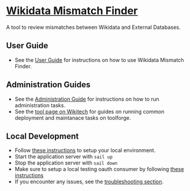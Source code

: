 # [Wikidata Mismatch Finder](https://www.wikidata.org/wiki/Wikidata:Mismatch_Finder)

A tool to review mismatches between Wikidata and External Databases.

## User Guide

 * See the [User Guide](docs/UserGuide.md) for instructions on how to use Wikidata Mismatch Finder.
 
## Administration Guides

 * See the [Administration Guide](docs/AdminGuide.md) for instructions on how to run administration tasks.
 * See the [tool page on Wikitech](https://wikitech.wikimedia.org/wiki/Tool:Wikidata_Mismatch_Finder) for guides on running common deployment and maintanace tasks on toolforge.

## Local Development

* Follow [these instructions](docs/README.md#quickstart) to setup your local environment.
* Start the application server with `sail up`
* Stop the application server with `sail down`
* Make sure to setup a local testing oauth consumer by following [these instructions](docs/README.md#oauth)
* If you encounter any issues, see the [troubleshooting section](docs/README.md#troubleshooting).
